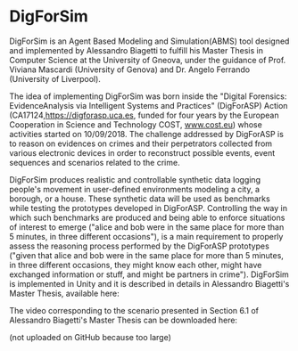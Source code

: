 # DigForSim

DigForSim is an Agent Based Modeling and Simulation(ABMS) tool designed and implemented by Alessandro Biagetti to fulfill his Master Thesis in Computer Science at the University of Gneova, under the guidance of Prof. Viviana Mascardi (University of Genova) and Dr. Angelo Ferrando (University of Liverpool). 

The idea of implementing DigForSim was born inside the "Digital Forensics: EvidenceAnalysis via Intelligent Systems and Practices" (DigForASP) Action (CA17124,https://digforasp.uca.es, funded for four years by the European Cooperation in Science and Technology COST, www.cost.eu) whose activities started on 10/09/2018. The challenge addressed by DigForASP is to reason  on  evidences  on  crimes  and  their  perpetrators  collected  from  various  electronic devices in order to reconstruct possible events, event sequences and scenarios related to the crime.

DigForSim produces realistic and controllable synthetic data logging people's movement in user-defined environments modeling a city, a borough, or a house. These synthetic data will be used as benchmarks while testing the prototypes developed in DigForASP. Controlling the way in which such benchmarks are produced and being able to enforce situations of interest to emerge ("alice and bob were in the same place for more than 5 minutes, in three different occasions"), is a main requirement to properly assess the reasoning process performed by the DigForASP prototypes ("given that alice and bob were in the same place for more than 5 minutes, in three different occasions, they might know each other, might have exchanged information or stuff, and might be partners in crime"). DigForSim is implemented in Unity and it is described in details in Alessandro Biagetti's Master Thesis, available here: 

The video corresponding to the scenario presented in Section 6.1 of Alessandro Biagetti's Master Thesis can be downloaded here: 

(not uploaded on GitHub because too large)
